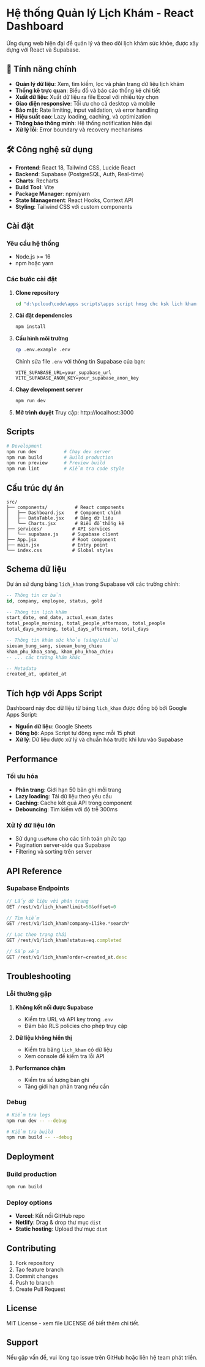 # Hệ thống Quản lý Lịch Khám - React Dashboard

Ứng dụng web hiện đại để quản lý và theo dõi lịch khám sức khỏe, được xây dựng với React và Supabase.

## 🚀 Tính năng chính

- **Quản lý dữ liệu**: Xem, tìm kiếm, lọc và phân trang dữ liệu lịch khám
- **Thống kê trực quan**: Biểu đồ và báo cáo thống kê chi tiết
- **Xuất dữ liệu**: Xuất dữ liệu ra file Excel với nhiều tùy chọn
- **Giao diện responsive**: Tối ưu cho cả desktop và mobile
- **Bảo mật**: Rate limiting, input validation, và error handling
- **Hiệu suất cao**: Lazy loading, caching, và optimization
- **Thông báo thông minh**: Hệ thống notification hiện đại
- **Xử lý lỗi**: Error boundary và recovery mechanisms

## 🛠️ Công nghệ sử dụng

- **Frontend**: React 18, Tailwind CSS, Lucide React
- **Backend**: Supabase (PostgreSQL, Auth, Real-time)
- **Charts**: Recharts
- **Build Tool**: Vite
- **Package Manager**: npm/yarn
- **State Management**: React Hooks, Context API
- **Styling**: Tailwind CSS với custom components

## Cài đặt

### Yêu cầu hệ thống
- Node.js >= 16
- npm hoặc yarn

### Các bước cài đặt

1. **Clone repository**
   ```bash
   cd "d:\pcloud\code\apps scripts\apps script hmsg chc ksk lich kham v1\react-dashboard"
   ```

2. **Cài đặt dependencies**
   ```bash
   npm install
   ```

3. **Cấu hình môi trường**
   ```bash
   cp .env.example .env
   ```
   
   Chỉnh sửa file `.env` với thông tin Supabase của bạn:
   ```env
   VITE_SUPABASE_URL=your_supabase_url
   VITE_SUPABASE_ANON_KEY=your_supabase_anon_key
   ```

4. **Chạy development server**
   ```bash
   npm run dev
   ```

5. **Mở trình duyệt**
   Truy cập: http://localhost:3000

## Scripts

```bash
# Development
npm run dev          # Chạy dev server
npm run build        # Build production
npm run preview      # Preview build
npm run lint         # Kiểm tra code style
```

## Cấu trúc dự án

```
src/
├── components/          # React components
│   ├── Dashboard.jsx    # Component chính
│   ├── DataTable.jsx    # Bảng dữ liệu
│   └── Charts.jsx       # Biểu đồ thống kê
├── services/           # API services
│   └── supabase.js     # Supabase client
├── App.jsx             # Root component
├── main.jsx            # Entry point
└── index.css           # Global styles
```

## Schema dữ liệu

Dự án sử dụng bảng `lich_kham` trong Supabase với các trường chính:

```sql
-- Thông tin cơ bản
id, company, employee, status, gold

-- Thông tin lịch khám
start_date, end_date, actual_exam_dates
total_people_morning, total_people_afternoon, total_people
total_days_morning, total_days_afternoon, total_days

-- Thông tin khám sức khỏe (sáng/chiều)
sieuam_bung_sang, sieuam_bung_chieu
kham_phu_khoa_sang, kham_phu_khoa_chieu
-- ... các trường khám khác

-- Metadata
created_at, updated_at
```

## Tích hợp với Apps Script

Dashboard này đọc dữ liệu từ bảng `lich_kham` được đồng bộ bởi Google Apps Script:

- **Nguồn dữ liệu**: Google Sheets
- **Đồng bộ**: Apps Script tự động sync mỗi 15 phút
- **Xử lý**: Dữ liệu được xử lý và chuẩn hóa trước khi lưu vào Supabase

## Performance

### Tối ưu hóa
- **Phân trang**: Giới hạn 50 bản ghi mỗi trang
- **Lazy loading**: Tải dữ liệu theo yêu cầu
- **Caching**: Cache kết quả API trong component
- **Debouncing**: Tìm kiếm với độ trễ 300ms

### Xử lý dữ liệu lớn
- Sử dụng `useMemo` cho các tính toán phức tạp
- Pagination server-side qua Supabase
- Filtering và sorting trên server

## API Reference

### Supabase Endpoints

```javascript
// Lấy dữ liệu với phân trang
GET /rest/v1/lich_kham?limit=50&offset=0

// Tìm kiếm
GET /rest/v1/lich_kham?company=ilike.*search*

// Lọc theo trạng thái
GET /rest/v1/lich_kham?status=eq.completed

// Sắp xếp
GET /rest/v1/lich_kham?order=created_at.desc
```

## Troubleshooting

### Lỗi thường gặp

1. **Không kết nối được Supabase**
   - Kiểm tra URL và API key trong `.env`
   - Đảm bảo RLS policies cho phép truy cập

2. **Dữ liệu không hiển thị**
   - Kiểm tra bảng `lich_kham` có dữ liệu
   - Xem console để kiểm tra lỗi API

3. **Performance chậm**
   - Kiểm tra số lượng bản ghi
   - Tăng giới hạn phân trang nếu cần

### Debug

```bash
# Kiểm tra logs
npm run dev -- --debug

# Kiểm tra build
npm run build -- --debug
```

## Deployment

### Build production
```bash
npm run build
```

### Deploy options
- **Vercel**: Kết nối GitHub repo
- **Netlify**: Drag & drop thư mục `dist`
- **Static hosting**: Upload thư mục `dist`

## Contributing

1. Fork repository
2. Tạo feature branch
3. Commit changes
4. Push to branch
5. Create Pull Request

## License

MIT License - xem file LICENSE để biết thêm chi tiết.

## Support

Nếu gặp vấn đề, vui lòng tạo issue trên GitHub hoặc liên hệ team phát triển.